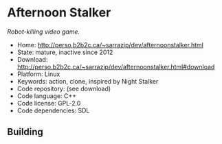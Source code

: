 # Afternoon Stalker

_Robot-killing video game._

- Home: http://perso.b2b2c.ca/~sarrazip/dev/afternoonstalker.html
- State: mature, inactive since 2012
- Download: http://perso.b2b2c.ca/~sarrazip/dev/afternoonstalker.html#download
- Platform: Linux
- Keywords: action, clone, inspired by Night Stalker
- Code repository: (see download)
- Code language: C++
- Code license: GPL-2.0
- Code dependencies: SDL

## Building
